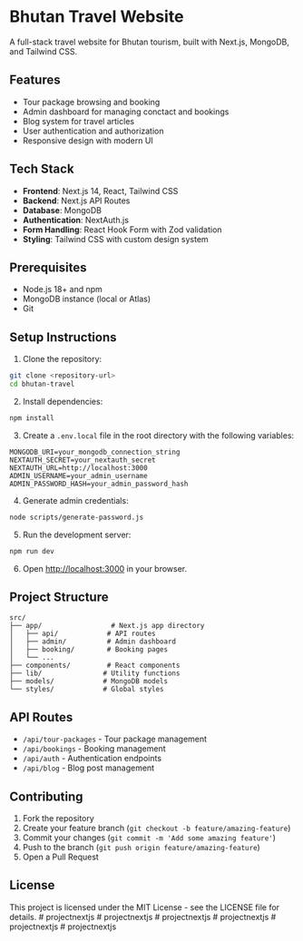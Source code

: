 # Bhutan Travel Website

A full-stack travel website for Bhutan tourism, built with Next.js, MongoDB, and Tailwind CSS.

## Features

- Tour package browsing and booking
- Admin dashboard for managing conctact and bookings
- Blog system for travel articles
- User authentication and authorization
- Responsive design with modern UI

## Tech Stack

- **Frontend**: Next.js 14, React, Tailwind CSS
- **Backend**: Next.js API Routes
- **Database**: MongoDB
- **Authentication**: NextAuth.js
- **Form Handling**: React Hook Form with Zod validation
- **Styling**: Tailwind CSS with custom design system

## Prerequisites

- Node.js 18+ and npm
- MongoDB instance (local or Atlas)
- Git

## Setup Instructions

1. Clone the repository:
```bash
git clone <repository-url>
cd bhutan-travel
```

2. Install dependencies:
```bash
npm install
```

3. Create a `.env.local` file in the root directory with the following variables:
```
MONGODB_URI=your_mongodb_connection_string
NEXTAUTH_SECRET=your_nextauth_secret
NEXTAUTH_URL=http://localhost:3000
ADMIN_USERNAME=your_admin_username
ADMIN_PASSWORD_HASH=your_admin_password_hash
```

4. Generate admin credentials:
```bash
node scripts/generate-password.js
```

5. Run the development server:
```bash
npm run dev
```

6. Open [http://localhost:3000](http://localhost:3000) in your browser.

## Project Structure

```
src/
├── app/                 # Next.js app directory
│   ├── api/            # API routes
│   ├── admin/          # Admin dashboard
│   ├── booking/        # Booking pages
│   └── ...
├── components/         # React components
├── lib/               # Utility functions
├── models/            # MongoDB models
└── styles/            # Global styles
```

## API Routes

- `/api/tour-packages` - Tour package management
- `/api/bookings` - Booking management
- `/api/auth` - Authentication endpoints
- `/api/blog` - Blog post management

## Contributing

1. Fork the repository
2. Create your feature branch (`git checkout -b feature/amazing-feature`)
3. Commit your changes (`git commit -m 'Add some amazing feature'`)
4. Push to the branch (`git push origin feature/amazing-feature`)
5. Open a Pull Request

## License

This project is licensed under the MIT License - see the LICENSE file for details. #   p r o j e c t n e x t j s  
 #   p r o j e c t n e x t j s  
 #   p r o j e c t n e x t j s  
 #   p r o j e c t n e x t j s  
 #   p r o j e c t n e x t j s  
 #   p r o j e c t n e x t j s  
 